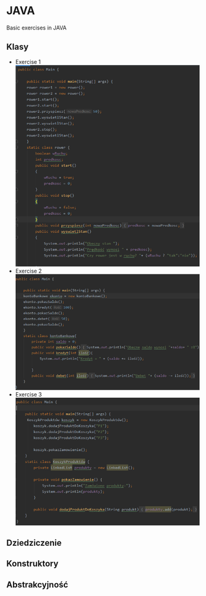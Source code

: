 # JAVA
Basic exercises in JAVA
## Klasy
* Exercise 1
![Exercise1](https://github.com/PatrykPawlowicz/JAVA/blob/master/Java/Klasy%201.png?raw=true)
* Exercise 2
![Exercise 2](https://github.com/PatrykPawlowicz/JAVA/blob/master/Java/Klasy%202.png?raw=true)
* Exercise 3
![Exercise 3](https://github.com/PatrykPawlowicz/JAVA/blob/master/Java/Klasy%203.png?raw=true)
## Dziedziczenie
## Konstruktory
## Abstrakcyjność
